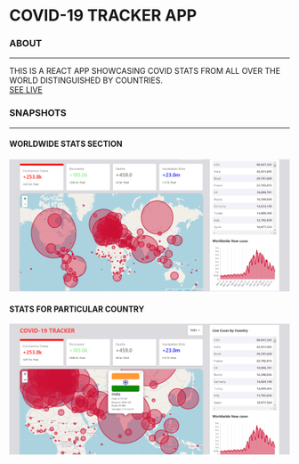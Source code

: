 # COVID-19 TRACKER APP

### ABOUT
***

THIS IS A REACT APP SHOWCASING COVID STATS FROM ALL OVER THE WORLD DISTINGUISHED BY COUNTRIES.
<br/>
[SEE LIVE](https://covid-wordwide-stats.netlify.app/)


### SNAPSHOTS
***

#### WORLDWIDE STATS SECTION
![](images/wordwide_stats.png)

#### STATS FOR PARTICULAR COUNTRY
![](images/country_specific_data.png)
